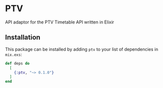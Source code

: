 # PTV

API adaptor for the PTV Timetable API written in Elixir

## Installation

This package can be installed by adding `ptv` to your list of dependencies in `mix.exs`:

```elixir
def deps do
  [
    {:ptv, "~> 0.1.0"}
  ]
end
```

